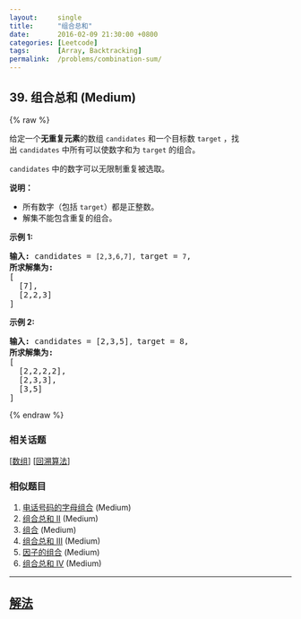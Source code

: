 ```yaml
---
layout:     single
title:      "组合总和"
date:       2016-02-09 21:30:00 +0800
categories: [Leetcode]
tags:       [Array, Backtracking]
permalink:  /problems/combination-sum/
---
```


## 39. 组合总和 (Medium)

{% raw %}

<p>给定一个<strong>无重复元素</strong>的数组&nbsp;<code>candidates</code>&nbsp;和一个目标数&nbsp;<code>target</code>&nbsp;，找出&nbsp;<code>candidates</code>&nbsp;中所有可以使数字和为&nbsp;<code>target</code>&nbsp;的组合。</p>

<p><code>candidates</code>&nbsp;中的数字可以无限制重复被选取。</p>

<p><strong>说明：</strong></p>

<ul>
	<li>所有数字（包括&nbsp;<code>target</code>）都是正整数。</li>
	<li>解集不能包含重复的组合。&nbsp;</li>
</ul>

<p><strong>示例&nbsp;1:</strong></p>

<pre><strong>输入:</strong> candidates = <code>[2,3,6,7], </code>target = <code>7</code>,
<strong>所求解集为:</strong>
[
  [7],
  [2,2,3]
]
</pre>

<p><strong>示例&nbsp;2:</strong></p>

<pre><strong>输入:</strong> candidates = [2,3,5]<code>, </code>target = 8,
<strong>所求解集为:</strong>
[
&nbsp; [2,2,2,2],
&nbsp; [2,3,3],
&nbsp; [3,5]
]</pre>

{% endraw %}

### 相关话题
  [[数组](https://github.com/openset/leetcode/tree/master/tag/array/README.md)]
  [[回溯算法](https://github.com/openset/leetcode/tree/master/tag/backtracking/README.md)]

### 相似题目
  1. [电话号码的字母组合](/problems/letter-combinations-of-a-phone-number) (Medium)
  1. [组合总和 II](/problems/combination-sum-ii) (Medium)
  1. [组合](/problems/combinations) (Medium)
  1. [组合总和 III](/problems/combination-sum-iii) (Medium)
  1. [因子的组合](/problems/factor-combinations) (Medium)
  1. [组合总和 Ⅳ](/problems/combination-sum-iv) (Medium)

---

## [解法](https://github.com/openset/leetcode/tree/master/problems/combination-sum)

